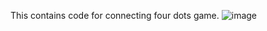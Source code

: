 This contains code for connecting four dots game. ![image](https://github.com/user-attachments/assets/3f1b43a0-febe-4211-b724-83a642ba6aad)
